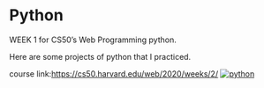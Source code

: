 

# Python

WEEK 1 for CS50’s Web Programming python.

Here are some projects of python that I practiced.

course link:https://cs50.harvard.edu/web/2020/weeks/2/
[![python](https://img.youtube.com/vi/1kymX200Mp8/0.jpg)](https://www.youtube.com/watch?v=1kymX200Mp8)



